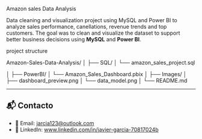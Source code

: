 Amazon sales Data Analysis 

Data cleaning and visualization  project using MySQL and Power BI to analyze sales performance, canellations, revenue trends and top customers. 
The goal was to clean and visualize the dataset to support better business decisions using **MySQL** and **Power BI**.

project structure 

Amazon-Sales-Data-Analysis/
│
├── SQL/
│   └── amazon_sales_project.sql 
    
│
├── PowerBI/
│   └── Amazon_Sales_Dashboard.pbix
│
├── Images/
│   ├── dashboard_preview.png
│   └── data_model.png
│
└── README.md







---

## 📬 Contacto
- 📧 Email: jarcia123@outlook.com
- 💼 LinkedIn: www.linkedin.com/in/javier-garcia-70817024b
